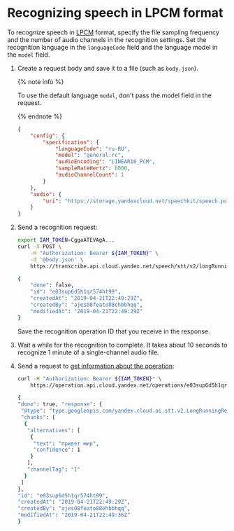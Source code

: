 # Recognizing speech in LPCM format

To recognize speech in [LPCM](../formats.md#lpcm) format, specify the file sampling frequency and the number of audio channels in the recognition settings. Set the recognition language in the `languageCode` field and the language model in the `model` field.

1. Create a request body and save it to a file (such as `body.json`).

   {% note info %}

   To use the default language `model`, don't pass the model field in the request.

   {% endnote %}

   ```json
   {
       "config": {
           "specification": {
               "languageCode": "ru-RU",
               "model": "general:rc",
               "audioEncoding": "LINEAR16_PCM",
               "sampleRateHertz": 8000,
               "audioChannelCount": 1
           }
       },
       "audio": {
           "uri": "https://storage.yandexcloud.net/speechkit/speech.pcm"
       }
   }
   ```

1. Send a recognition request:
   ```bash
   export IAM_TOKEN=CggaATEVAgA...
   curl -X POST \
       -H "Authorization: Bearer ${IAM_TOKEN}" \
       -d '@body.json' \
       https://transcribe.api.cloud.yandex.net/speech/stt/v2/longRunningRecognize
   
   {
       "done": false,
       "id": "e03sup6d5h1qr574ht99",
       "createdAt": "2019-04-21T22:49:29Z",
       "createdBy": "ajes08feato88ehbbhqq",
       "modifiedAt": "2019-04-21T22:49:29Z"
   }
   ```

   Save the recognition operation ID that you receive in the response.
1. Wait a while for the recognition to complete. It takes about 10 seconds to recognize 1 minute of a single-channel audio file.
1. Send a request to [get information about the operation](../../../api-design-guide/concepts/operation.md#monitoring):

   ```bash
   curl -H "Authorization: Bearer ${IAM_TOKEN}" \
       https://operation.api.cloud.yandex.net/operations/e03sup6d5h1qr574ht99
   
   {
   "done": true, "response": {
    "@type": "type.googleapis.com/yandex.cloud.ai.stt.v2.LongRunningRecognitionResponse",
    "chunks": [
     {
      "alternatives": [
       {
        "text": "привет мир",
        "confidence": 1
       }
      ],
      "channelTag": "1"
     }
    ]
   },
   "id": "e03sup6d5h1qr574ht99",
   "createdAt": "2019-04-21T22:49:29Z",
   "createdBy": "ajes08feato88ehbbhqq",
   "modifiedAt": "2019-04-21T22:49:36Z"
   }
   ```
